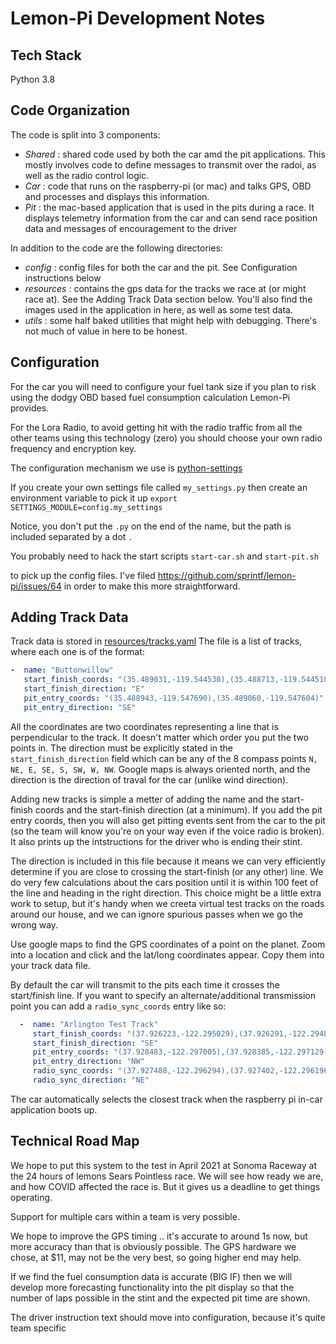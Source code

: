 
# Lemon-Pi Development Notes

## Tech Stack

 Python 3.8

## Code Organization

The code is split into 3 components:

 - *Shared* : shared code used by both the car amd the pit applications. This mostly involves code to define messages to transmit over the radoi, as well as the radio control logic.
 - *Car* : code that runs on the raspberry-pi (or mac) and talks GPS, OBD and processes and displays this information. 
 - *Pit* : the mac-based application that is used in the pits during a race. It displays telemetry information from the car and can send race position data and messages of encouragement to the driver

In addition to the code are the following directories:

- *config* : config files for both the car and the pit. See Configuration instructions below
- *resources* : contains the gps data for the tracks we race at (or might race at). See the Adding Track Data section below. 
You'll also find the images used in the application in here, as well as some test data.
- *utils* : some half baked utilities that might help with debugging. There's not much of value in here to be honest.  

## Configuration

For the car you will need to configure your fuel tank size if you plan to risk using the dodgy OBD based fuel consumption calculation Lemon-Pi provides.

For the Lora Radio, to avoid getting hit with the radio traffic from all the other teams using this technology (zero) you should choose your own radio frequency and encryption key.

The configuration mechanism we use is [python-settings](https://pypi.org/project/python-settings/)

If you create your own settings file called `my_settings.py` then create an environment variable to pick it up
` export SETTINGS_MODULE=config.my_settings
`

Notice, you don't put the `.py` on the end of the name, but the path is included separated by a dot `.`

You probably need to hack the start scripts 
 `start-car.sh` and
 `start-pit.sh`

to pick up the config files.   I've filed https://github.com/sprintf/lemon-pi/issues/64 in order to make this more straightforward.

## Adding Track Data

  Track data is stored in [resources/tracks.yaml](resources/tracks.yaml)
  The file is a list of tracks, where each one is of the format:

  ```yaml
  -  name: "Buttonwillow"
     start_finish_coords: "(35.489031,-119.544530),(35.488713,-119.544510)"
     start_finish_direction: "E"
     pit_entry_coords: "(35.488943,-119.547690),(35.489060,-119.547604)"
     pit_entry_direction: "SE"
```

All the coordinates are two coordinates representing a line that is perpendicular to the track. It doesn't matter which order you put the two points in. The direction must be explicitly stated in the `start_finish_direction` field which can be any of the 8 compass points `N, NE, E, SE, S, SW, W, NW`. Google maps is always oriented north, and the direction is the direction of traval for the car (unlike wind direction).

Adding new tracks is simple a metter of adding the name and the start-finish coords and the start-finish direction (at a minimum).
If you add the pit entry coords, then you will also get pitting events sent from the car to the pit (so the team will know you're on your way even if the voice radio is broken). It also prints up the intstructions for the driver who is ending their stint.

The direction is included in this file because it means we can very efficiently determine if you are close to crossing the start-finish (or any other) line. We do very few calculations about the cars position until it is within 100 feet of the line and heading in the right direction. This choice might be a little extra work to setup, but it's handy when we creeta virtual test tracks on the roads around our house, and we can ignore spurious passes when we go the wrong way.

Use google maps to find the GPS coordinates of a point on the planet. Zoom into a location and click and the lat/long coordinates appear. Copy them into your track data file.

By default the car will transmit to the pits each time it crosses the start/finish line. If you want to specify an alternate/additional transmission point you can add a `radio_sync_coords` entry like so:

```yaml
  -  name: "Arlington Test Track"
     start_finish_coords: "(37.926223,-122.295029),(37.926291,-122.294879)"
     start_finish_direction: "SE"
     pit_entry_coords: "(37.928483,-122.297005),(37.928385,-122.297129)"
     pit_entry_direction: "NW"
     radio_sync_coords: "(37.927488,-122.296294),(37.927402,-122.296196)"
     radio_sync_direction: "NE"
   ```

The car automatically selects the closest track when the raspberry pi in-car application boots up.

## Technical Road Map

  We hope to put this system to the test in April 2021 at Sonoma Raceway at the 24 hours of lemons Sears Pointless race. We will see how ready we are, and how COVID affected the race is. But it gives us a deadline to get things operating.
  
  Support for multiple cars within a team is very possible.
  
  We hope to improve the GPS timing .. it's accurate to around 1s now, but more accuracy than that is obviously possible. The GPS hardware we chose, at $11, may not be the very best, so going higher end may help.
  
  If we find the fuel consumption data is accurate (BIG IF) then we will develop more forecasting functionality into the pit display so that the number of laps possible in the stint and the expected pit time are shown. 
  
  The driver instruction text should move into configuration, because it's quite team specific